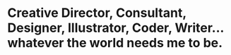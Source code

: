 # Creative Director, Consultant, Designer, Illustrator, Coder, Writer... whatever the world needs me to be.
